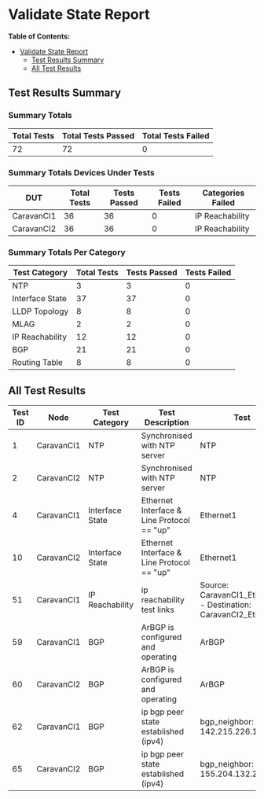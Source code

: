 
# Validate State Report

**Table of Contents:**

- [Validate State Report](validate-state-report)
  - [Test Results Summary](#test-results-summary)
  - [All Test Results](#all-test-results)

## Test Results Summary

### Summary Totals

| Total Tests | Total Tests Passed | Total Tests Failed |
| ----------- | ------------------ | ------------------ |
| 72 | 72 | 0 |

### Summary Totals Devices Under Tests

| DUT | Total Tests | Tests Passed | Tests Failed | Categories Failed |
| --- | ----------- | ------------ | ------------ | ----------------- |
| CaravanCI1 |  36 | 36 | 0 | IP Reachability |
| CaravanCI2 |  36 | 36 | 0 | IP Reachability |

### Summary Totals Per Category

| Test Category | Total Tests | Tests Passed | Tests Failed |
| ------------- | ----------- | ------------ | ------------ |
| NTP |  3 | 3 | 0 |
| Interface State |  37 | 37 | 0 |
| LLDP Topology |  8 | 8 | 0 |
| MLAG |  2 | 2 | 0 |
| IP Reachability |  12 | 12 | 0 |
| BGP |  21 | 21 | 0 |
| Routing Table |  8 | 8 | 0 |

## All Test Results

| Test ID | Node | Test Category | Test Description | Test | Test Result | Failure Reason |
| ------- | ---- | ------------- | ---------------- | ---- | ----------- | -------------- |
| 1 | CaravanCI1 | NTP | Synchronised with NTP server | NTP | PASS | - |
| 2 | CaravanCI2 | NTP | Synchronised with NTP server | NTP | PASS | - |
| 4 | CaravanCI1 | Interface State | Ethernet Interface & Line Protocol == "up" | Ethernet1 | PASS | - |
| 10 | CaravanCI2 | Interface State | Ethernet Interface & Line Protocol == "up" | Ethernet1 | PASS | - |
| 51 | CaravanCI1 | IP Reachability | ip reachability test links | Source: CaravanCI1_Ethernet1 - Destination: CaravanCI2_Ethernet1 | PASS | - |
| 59 | CaravanCI1 | BGP | ArBGP is configured and operating | ArBGP | PASS | - |
| 60 | CaravanCI2 | BGP | ArBGP is configured and operating | ArBGP | PASS | - |
| 62 | CaravanCI1 | BGP | ip bgp peer state established (ipv4) | bgp_neighbor: 142.215.226.188 | PASS | - |
| 65 | CaravanCI2 | BGP | ip bgp peer state established (ipv4) | bgp_neighbor: 155.204.132.252 | PASS | - |
